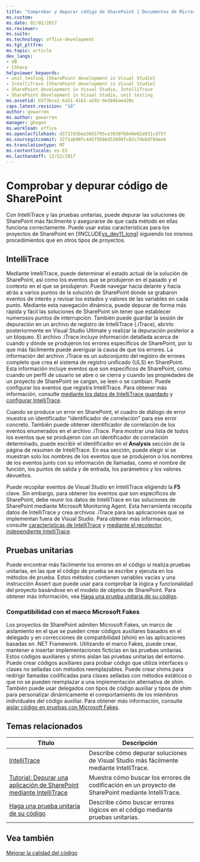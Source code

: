 ```yaml
---
title: "Comprobar y depurar código de SharePoint | Documentos de Microsoft"
ms.custom: 
ms.date: 02/02/2017
ms.reviewer: 
ms.suite: 
ms.technology: office-development
ms.tgt_pltfrm: 
ms.topic: article
dev_langs:
- VB
- CSharp
helpviewer_keywords:
- unit testing [SharePoint development in Visual Studio]
- IntelliTrace [SharePoint development in Visual Studio]
- SharePoint development in Visual Studio, IntelliTrace
- SharePoint development in Visual Studio, unit testing
ms.assetid: b5f3bce2-6a51-41b1-a292-9e384bae420c
caps.latest.revision: "18"
author: gewarren
ms.author: gewarren
manager: ghogen
ms.workload: office
ms.openlocfilehash: d3717d3bee3665705ce39307b640e02a931cd75f
ms.sourcegitcommit: 32f1a690fc445f9586d53698fc82c7debd784eeb
ms.translationtype: MT
ms.contentlocale: es-ES
ms.lasthandoff: 12/22/2017
---
```

# <a name="verifying-and-debugging-sharepoint-code"></a>Comprobar y depurar código de SharePoint
  Con IntelliTrace y las pruebas unitarias, puede depurar las soluciones de SharePoint más fácilmente y asegurarse de que cada método en ellas funciona correctamente. Puede usar estas características para los proyectos de SharePoint en [!INCLUDE[vs_dev11_long](../sharepoint/includes/vs-dev11-long-md.md)] siguiendo los mismos procedimientos que en otros tipos de proyectos.  
  
## <a name="intellitrace"></a>IntelliTrace  
 Mediante IntelliTrace, puede determinar el estado actual de la solución de SharePoint, así como los eventos que se produjeron en el pasado y el contexto en el que se produjeron. Puede navegar hacia delante y hacia atrás a varios puntos de la solución de SharePoint donde se grabaron eventos de interés y revisar los estados y valores de las variables en cada punto. Mediante esta navegación dinámica, puede depurar de forma más rápida y fácil las soluciones de SharePoint sin tener que establecer numerosos puntos de interrupción. También puede guardar la sesión de depuración en un archivo de registro de IntelliTrace (.iTrace), abrirlo posteriormente en Visual Studio Ultimate y realizar la depuración posterior a un bloqueo. El archivo .iTrace incluye información detallada acerca de cuándo y dónde se produjeron los errores específicos de SharePoint, por lo que más fácilmente puede averiguar la causa de que los errores. La información del archivo .iTrace es un subconjunto del registro de errores completo que crea el sistema de registro unificado (ULS) en SharePoint. Esta información incluye eventos que son específicos de SharePoint, como cuando un perfil de usuario se abre o se cierra y cuando las propiedades de un proyecto de SharePoint se cargan, se leen o se cambian. Puede configurar los eventos que registra IntelliTrace. Para obtener más información, consulte [mediante los datos de IntelliTrace guardado](/visualstudio/debugger/using-saved-intellitrace-data) y [configurar IntelliTrace](http://msdn.microsoft.com/en-us/7657ecab-e07e-4b1b-872d-f05d966be37e).  
  
 Cuando se produce un error en SharePoint, el cuadro de diálogo de error muestra un identificador "identificador de correlación" para ese error concreto. También puede obtener identificador de correlación de los eventos enumerados en el archivo .iTrace. Para mostrar una lista de todos los eventos que se produjeron con un identificador de correlación determinado, puede escribir el identificador en el **Analysis** sección de la página de resumen de IntelliTrace. En esa sección, puede elegir si se muestran solo los nombres de los eventos que se produjeron o los nombres de los eventos junto con su información de llamadas, como el nombre de función, los puntos de salida y de entrada, los parámetros y los valores devueltos.  
  
 Puede recopilar eventos de Visual Studio en IntelliTrace eligiendo la **F5** clave. Sin embargo, para obtener los eventos que son específicos de SharePoint, debe reunir los datos de IntelliTrace en las soluciones de SharePoint mediante Microsoft Monitoring Agent. Esta herramienta recopila datos de IntelliTrace y crea archivos .iTrace para las aplicaciones que se implementan fuera de Visual Studio. Para obtener más información, consulte [características de IntelliTrace](/visualstudio/debugger/intellitrace-features) y [mediante el recolector independiente IntelliTrace](/visualstudio/debugger/using-the-intellitrace-stand-alone-collector).  
  
## <a name="unit-testing"></a>Pruebas unitarias  
 Puede encontrar más fácilmente los errores en el código si realiza pruebas unitarias, en las que el código de prueba se escribe y ejecuta en los métodos de prueba. Estos métodos contienen variables vacías y una instrucción Assert que puede usar para comprobar la lógica y funcionalidad del proyecto basándose en el modelo de objetos de SharePoint. Para obtener más información, vea [Haga una prueba unitaria de su código](/visualstudio/test/unit-test-your-code).  
  
### <a name="support-for-microsoft-fakes-framework"></a>Compatibilidad con el marco Microsoft Fakes  
 Los proyectos de SharePoint admiten Microsoft Fakes, un marco de aislamiento en el que se pueden crear códigos auxiliares basados en el delegado y en correcciones de compatibilidad (shim) en las aplicaciones basadas en .NET Framework. Utilizando el marco Fakes, puede crear, mantener e insertar implementaciones ficticias en las pruebas unitarias. Estos códigos auxiliares y shims aíslan las pruebas unitarias del entorno. Puede crear códigos auxiliares para probar código que utiliza interfaces o clases no selladas con métodos reemplazables. Puede crear shims para redirigir llamadas codificadas para clases selladas con métodos estáticos o que no se pueden reemplazar a una implementación alternativa de shim. También puede usar delegados con tipos de código auxiliar y tipos de shim para personalizar dinámicamente el comportamiento de los miembros individuales del código auxiliar. Para obtener más información, consulte [aislar código en pruebas con Microsoft Fakes](/visualstudio/test/isolating-code-under-test-with-microsoft-fakes).  
  
## <a name="related-topics"></a>Temas relacionados  
  
|Título|Descripción|  
|-----------|-----------------|  
|[IntelliTrace](/visualstudio/debugger/intellitrace)|Describe cómo depurar soluciones de Visual Studio más fácilmente mediante IntelliTrace.|  
|[Tutorial: Depurar una aplicación de SharePoint mediante IntelliTrace](../sharepoint/walkthrough-debugging-a-sharepoint-application-by-using-intellitrace.md)|Muestra cómo buscar los errores de codificación en un proyecto de SharePoint mediante IntelliTrace.|  
|[Haga una prueba unitaria de su código](/visualstudio/test/unit-test-your-code)|Describe cómo buscar errores lógicos en el código mediante pruebas unitarias.|  
  
## <a name="see-also"></a>Vea también  
 [Mejorar la calidad del código](/visualstudio/test/improve-code-quality)  
  
  